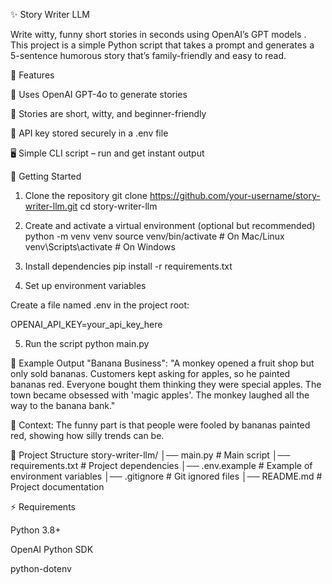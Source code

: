 ✨ Story Writer LLM

Write witty, funny short stories in seconds using OpenAI’s GPT models
.
This project is a simple Python script that takes a prompt and generates a 5-sentence humorous story that’s family-friendly and easy to read.

📌 Features

🤖 Uses OpenAI GPT-4o to generate stories

📜 Stories are short, witty, and beginner-friendly

🔑 API key stored securely in a .env file

🖥️ Simple CLI script – run and get instant output

🚀 Getting Started
1. Clone the repository
git clone https://github.com/your-username/story-writer-llm.git
cd story-writer-llm

2. Create and activate a virtual environment (optional but recommended)
python -m venv venv
source venv/bin/activate   # On Mac/Linux
venv\Scripts\activate      # On Windows

3. Install dependencies
pip install -r requirements.txt

4. Set up environment variables

Create a file named .env in the project root:

OPENAI_API_KEY=your_api_key_here

5. Run the script
python main.py

📝 Example Output
"Banana Business": "A monkey opened a fruit shop but only sold bananas. Customers kept asking for apples, so he painted bananas red. Everyone bought them thinking they were special apples. The town became obsessed with 'magic apples'. The monkey laughed all the way to the banana bank."

📖 Context: The funny part is that people were fooled by bananas painted red, showing how silly trends can be.

📂 Project Structure
story-writer-llm/
│── main.py              # Main script
│── requirements.txt     # Project dependencies
│── .env.example         # Example of environment variables
│── .gitignore           # Git ignored files
│── README.md            # Project documentation

⚡ Requirements

Python 3.8+

OpenAI Python SDK

python-dotenv

